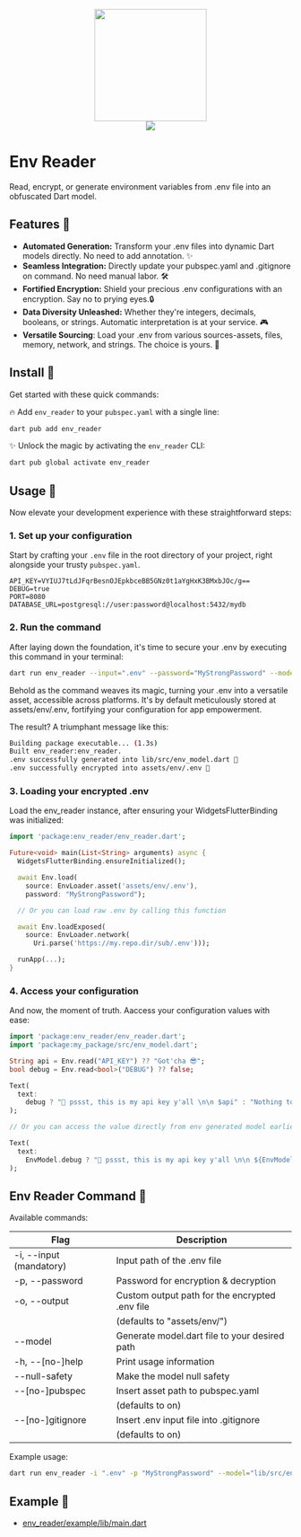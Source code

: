 <p align="center">
  <img src='https://user-images.githubusercontent.com/45191605/274121951-21239cc4-37b3-4dd2-864f-d5f528da4e22.png' width=200 height=200/>
  <br>
  <a href='https://pub.dev/packages/env_reader'><img src='https://img.shields.io/pub/v/env_reader.svg?logo=flutter&color=blue&style=flat-square'/></a>
</p>

# Env Reader
Read, encrypt, or generate environment variables from .env file into an obfuscated Dart model.

## Features 🚀
- **Automated Generation:** Transform your .env files into dynamic Dart models directly. No need to add annotation. ✨
- **Seamless Integration:** Directly update your pubspec.yaml and .gitignore on command. No need manual labor. 🛠️ 
- **Fortified Encryption:** Shield your precious .env configurations with an encryption. Say no to prying eyes.🔒  
- **Data Diversity Unleashed:** Whether they're integers, decimals, booleans, or strings. Automatic interpretation is at your service. 🎮
- **Versatile Sourcing**: Load your .env from various sources-assets, files, memory, network, and strings. The choice is yours. 🔄

## Install 🚀
Get started with these quick commands:

🔥 Add `env_reader` to your `pubspec.yaml` with a single line: 
```bash
dart pub add env_reader
```
  
✨ Unlock the magic by activating the `env_reader` CLI:
```bash
dart pub global activate env_reader
```

## Usage 🚀
Now elevate your development experience with these straightforward steps:

### 1. Set up your configuration
Start by crafting your `.env` file in the root directory of your project, right alongside your trusty `pubspec.yaml`.
```env
API_KEY=VYIUJ7tLdJFqrBesnOJEpkbceBB5GNz0t1aYgHxK3BMxbJOc/g==
DEBUG=true
PORT=8080
DATABASE_URL=postgresql://user:password@localhost:5432/mydb
```

### 2. Run the command
After laying down the foundation, it's time to secure your .env by executing this command in your terminal:
```bash
dart run env_reader --input=".env" --password="MyStrongPassword" --model="lib/src/env_model.dart" --null-safety
```
Behold as the command weaves its magic, turning your .env into a versatile asset, accessible across platforms. It's by default meticulously stored at assets/env/.env, fortifying your configuration for app empowerment.

The result? A triumphant message like this:
```bash
Building package executable... (1.3s)
Built env_reader:env_reader.
.env successfully generated into lib/src/env_model.dart 🎉
.env successfully encrypted into assets/env/.env 🚀
```

### 3. Loading your encrypted .env
Load the env_reader instance, after ensuring your WidgetsFlutterBinding was initialized:
```dart
import 'package:env_reader/env_reader.dart';

Future<void> main(List<String> arguments) async {
  WidgetsFlutterBinding.ensureInitialized();

  await Env.load(
    source: EnvLoader.asset('assets/env/.env'),
    password: "MyStrongPassword");

  // Or you can load raw .env by calling this function

  await Env.loadExposed(
    source: EnvLoader.network(
      Uri.parse('https://my.repo.dir/sub/.env')));

  runApp(...);
}
```
### 4. Access your configuration
And now, the moment of truth. Aaccess your configuration values with ease:
```dart
import 'package:env_reader/env_reader.dart';
import 'package:my_package/src/env_model.dart';

String api = Env.read("API_KEY") ?? "Got'cha 😎";
bool debug = Env.read<bool>("DEBUG") ?? false;

Text(
  text:
    debug ? "🤫 pssst, this is my api key y'all \n\n $api" : "Nothing to see here 🤪",
);

// Or you can access the value directly from env generated model earlier

Text(
  text:
    EnvModel.debug ? "🤫 pssst, this is my api key y'all \n\n ${EnvModel.apiKey}" : "Nothing to see here 🤪",
);
```

## Env Reader Command 🚀
Available commands:

| Flag                     | Description                                                  |
|--------------------------|--------------------------------------------------------------|
| -i, --input (mandatory)  | Input path of the .env file                                  |
| -p, --password           | Password for encryption & decryption                         |
| -o, --output             | Custom output path for the encrypted .env file               |
|                          | (defaults to "assets/env/")                                  |
| --model                  | Generate model.dart file to your desired path                |
| -h, --[no-]help          | Print usage information                                      |
| --null-safety            | Make the model null safety                                   |
| --[no-]pubspec           | Insert asset path to pubspec.yaml                            |
|                          | (defaults to on)                                             |
| --[no-]gitignore         | Insert .env input file into .gitignore                       |
|                          | (defaults to on)                                             |

Example usage:
```bash
dart run env_reader -i ".env" -p "MyStrongPassword" --model="lib/src/env_model.dart" --null-safety --no-pubspec --no-gitignore -o "assets/env/custom.env"
```


## Example 🚀

- <a href="https://github.com/Nialixus/env_reader/blob/main/example/lib/main.dart">env_reader/example/lib/main.dart</a>
